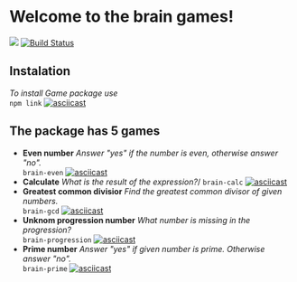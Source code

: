 # Welcome to the brain games!
<a href="https://codeclimate.com/github/rikkirikkardo44/frontend-project-lvl1/maintainability"><img src="https://api.codeclimate.com/v1/badges/f3cf34a2318c558aea13/maintainability" /></a>
[![Build Status](https://travis-ci.org/rikkirikkardo44/frontend-project-lvl1.svg?branch=master)](https://travis-ci.org/rikkirikkardo44/frontend-project-lvl1)
## Instalation
*To install Game package use*\
`npm link`
[![asciicast](https://asciinema.org/a/CU3edmOi9O2FEfohTWTk63KWk.svg)](https://asciinema.org/a/CU3edmOi9O2FEfohTWTk63KWk)
## The package has 5 games
* __Even number__
*Answer "yes" if the number is even, otherwise answer "no".*\
`brain-even`
[![asciicast](https://asciinema.org/a/4qJI3PTq13xv0cUtmPiRXfFMV.svg)](https://asciinema.org/a/4qJI3PTq13xv0cUtmPiRXfFMV)
* __Calculate__
*What is the result of the expression?*/
`brain-calc`
[![asciicast](https://asciinema.org/a/ZIEKvWuJGh6O6IILqkiZtxnIJ.svg)](https://asciinema.org/a/ZIEKvWuJGh6O6IILqkiZtxnIJ)
* __Greatest common divisior__
*Find the greatest common divisor of given numbers.*\
`brain-gcd`
[![asciicast](https://asciinema.org/a/dCp6vbZ7xVSu919bgOyzaChlQ.svg)](https://asciinema.org/a/dCp6vbZ7xVSu919bgOyzaChlQ)
* __Unknom progression number__
*What number is missing in the progression?*\
`brain-progression`
[![asciicast](https://asciinema.org/a/3CgGy35oSkrpirtml0OuQNjGi.svg)](https://asciinema.org/a/3CgGy35oSkrpirtml0OuQNjGi)
* __Prime number__
*Answer "yes" if given number is prime. Otherwise answer "no".*\
`brain-prime`
[![asciicast](https://asciinema.org/a/ALtA7ukXiBwTI00eJIfZpmd9B.svg)](https://asciinema.org/a/ALtA7ukXiBwTI00eJIfZpmd9B)
